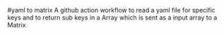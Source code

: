#yaml to matrix
A github action workflow to read a yaml file for specific keys and to return sub keys in a Array which is sent as a input array to a Matrix